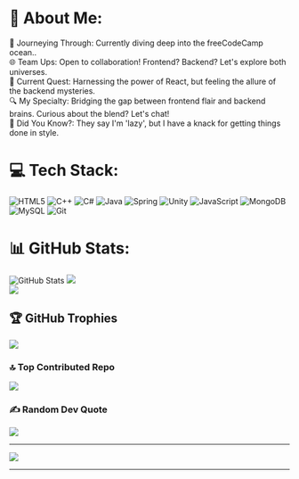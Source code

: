 # 💫 About Me:
🚀 Journeying Through: Currently diving deep into the freeCodeCamp ocean..<br>🌐 Team Ups: Open to collaboration! Frontend? Backend? Let's explore both universes.<br>📘 Current Quest: Harnessing the power of React, but feeling the allure of the backend mysteries.<br>🔍 My Specialty: Bridging the gap between frontend flair and backend brains. Curious about the blend? Let's chat!<br>🌟 Did You Know?: They say I'm 'lazy', but I have a knack for getting things done in style.



# 💻 Tech Stack:
![HTML5](https://img.icons8.com/color/50/html-5--v1.png) ![C++](https://img.icons8.com/color/50/c-plus-plus-logo.png) ![C#](https://img.icons8.com/nolan/50/c-sharp-logo.png) ![Java](https://img.icons8.com/color/50/java-coffee-cup-logo--v1.png) ![Spring](https://img.icons8.com/color/50/spring-logo.png) ![Unity](https://img.icons8.com/ios-filled/50/unity.png) ![JavaScript](https://img.icons8.com/color/50/javascript--v1.png)
![MongoDB](https://img.icons8.com/color/50/mongodb.png) 
![MySQL](https://img.icons8.com/color/50/mysql-logo.png)
![Git](https://img.icons8.com/color/50/git.png) 

# 📊 GitHub Stats:
![GitHub Stats](https://github-readme-stats.vercel.app/api?username=mrbrownnn&theme=tokyonight&show_icons=true&hide_border=true&count_private=true)
![](https://github-readme-streak-stats.herokuapp.com/?user=mrbrownnn&theme=dark&hide_border=false)<br/>
![](https://github-readme-stats.vercel.app/api/top-langs/?username=mrbrownnn&theme=dark&hide_border=false&include_all_commits=true&count_private=true&layout=compact)

## 🏆 GitHub Trophies
![](https://github-profile-trophy.vercel.app/?username=mrbrownnn&theme=onedark&no-frame=true&no-bg=false&margin-w=4)

### 🔝 Top Contributed Repo
![](https://github-contributor-stats.vercel.app/api?username=mrbrownnn&limit=5&theme=tokyonight&combine_all_yearly_contributions=true)

### ✍️ Random Dev Quote
![](https://quotes-github-readme.vercel.app/api?type=horizontal&theme=radical)

---
[![](https://visitcount.itsvg.in/api?id=Aneal07&icon=2&color=4)](https://visitcount.itsvg.in)

------
